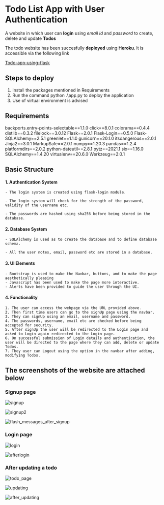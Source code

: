 # Todo List App with User Authentication

A website in which user can **login** using *email id* and *password* to create, delete and update **Todos**

The todo website has been succesfully **deployed** using **Heroku**.
It is accessible via the following link

[Todo-app-using-flask](https://todo-app-using-flask.herokuapp.com/)

## Steps to deploy
1. Install the packages mentioned in Requirements
2. Run the command python .\app.py to deploy the  application
3. Use of virtual environment is advised

## Requirements
backports.entry-points-selectable==1.1.0
click==8.0.1
colorama==0.4.4
distlib==0.3.2
filelock==3.0.12
Flask==2.0.1
Flask-Login==0.5.0
Flask-SQLAlchemy==2.5.1
greenlet==1.1.0
gunicorn==20.1.0
itsdangerous==2.0.1
Jinja2==3.0.1
MarkupSafe==2.0.1
numpy==1.20.3
pandas==1.2.4
platformdirs==2.0.2
python-dateutil==2.8.1
pytz==2021.1
six==1.16.0
SQLAlchemy==1.4.20
virtualenv==20.6.0
Werkzeug==2.0.1


## Basic Structure

#### 1. Authentication System
    - The login system is created using flask-login module.

    - The login system will check for the strength of the password, validity of the username etc.

    - The passwords are hashed using sha256 before being stored in the database.

#### 2. Database System 

    - SQLAlchemy is used as to create the database and to define database schema.

    - All the user notes, email, password etc are stored in a database.

#### 3. UI Elements

    - Bootstrap is used to make the Navbar, buttons, and to make the page aesthetically pleasing
    - Javascript has been used to make the page more interactive.
    - Alerts have been provided to guide the user through the UI.
#### 4. Functionality
    1. The user can access the webpage via the URL provided above.
    2. Then first time users can go to the signUp page using the navbar.
    3. They can signUp using an email, username and password.
    4. The passwords, username, email etc are checked before being accepted for security.
    5. After signUp the user will be redirected to the Login page and  asked to Login again redirected to the Login page. 
    6. On successful submission of Login details and authentication, the user will be directed to the page where they can add, delete or update Todos.
    7. They user can Logout using the option in the navbar after adding, modifying Todos.

## The screenshots of the website are attached below

### Signup page



![signup](https://user-images.githubusercontent.com/71591921/127265925-4d4befcc-f79b-46bb-a763-ae6379755ce6.JPG)


![signup2](https://user-images.githubusercontent.com/71591921/127265926-9c51b818-3175-454e-b7f3-bdd13a77c847.JPG)


![flash_messages_after_signup](https://user-images.githubusercontent.com/71591921/127265922-e367fae5-fd33-43cb-96c0-021737d519a3.JPG)

### Login page



![login](https://user-images.githubusercontent.com/71591921/127265924-cf8cb9b9-78bc-492f-800d-c31f16e9eb21.JPG)


![afterlogin](https://user-images.githubusercontent.com/71591921/127265921-2597855f-77db-4a99-8119-25219560ec88.JPG)

### After updating a todo

![todo_page](https://user-images.githubusercontent.com/71591921/127265928-82018aee-8536-45d7-b5a9-105cd7b5fba2.JPG)


![updating](https://user-images.githubusercontent.com/71591921/127265929-df4f85aa-8228-4fbe-8c0c-fb9d9316bd27.JPG)


![after_updating](https://user-images.githubusercontent.com/71591921/127265912-259dca67-5d74-4e2a-b2ad-9691a5d796c0.JPG)




